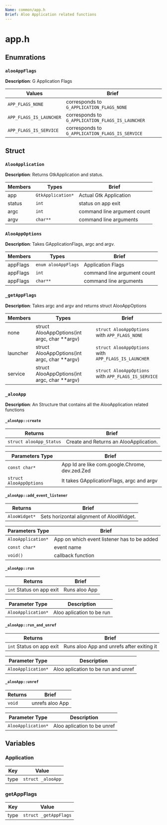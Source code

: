 ```yaml
---
Name: common/app.h
Brief: Aloo Application related functions
---
```


# app.h

## Enumrations

### `alooAppFlags`

**Description**: G Application Flags

| Values                  | Brief                                            |
| ----------------------- | ------------------------------------------------ |
| `APP_FLAGS_NONE`        | corresponds to `G_APPLICATION_FLAGS_NONE`        |
| `APP_FLAGS_IS_LAUNCHER` | corresponds to `G_APPLICATION_FLAGS_IS_LAUNCHER` |
| `APP_FLAGS_IS_SERVICE`  | corresponds to `G_APPLICATION_FLAGS_IS_SERVICE`  |

## Struct

### `AlooApplication`

**Description**: Returns GtkApplication and status.

| Members | Types             | Brief                       |
| ------- | ----------------- | --------------------------- |
| app     | `GtkApplication*` | Actual Gtk Application      |
| status  | `int`             | status on app exit          |
| argc    | `int`             | command line argument count |
| argv    | `char**`          | command line arguments      |

### `AlooAppOptions`

**Description**: Takes GApplicationFlags, argc and argv.

| Members  | Types               | Brief                       |
| -------- | ------------------- | --------------------------- |
| appFlags | `enum alooAppFlags` | Application Flags           |
| appFlags | `int`               | command line argument count |
| appFlags | `char**`            | command line arguments      |

### `_getAppFlags`

**Description**: Takes argc and argv and returns struct AlooAppOptions

| Members  | Types                                        | Brief                                                |
| -------- | -------------------------------------------- | ---------------------------------------------------- |
| none     | struct AlooAppOptions(int argc, char **argv) | `struct AlooAppOptions` with `APP_FLAGS_NONE`        |
| launcher | struct AlooAppOptions(int argc, char **argv) | `struct AlooAppOptions` with `APP_FLAGS_IS_LAUNCHER` |
| service  | struct AlooAppOptions(int argc, char **argv) | `struct AlooAppOptions` with `APP_FLAGS_IS_SERVICE`  |

### `_alooApp`

**Description**: An Structure that contains all the AlooApplication related functions

#### `_alooApp::create`

| Returns                 | Brief                                  |
| ----------------------- | -------------------------------------- |
| `struct alooApp_Status` | Create and Returns an AlooApplication. |

| Parameters Type         | Brief                                          |
| ----------------------- | ---------------------------------------------- |
| `const char*`           | App Id are like com.google.Chrome, dev.zed.Zed |
| `struct AlooAppOptions` | It takes GApplicationFlags, argc and argv      |

#### `_alooApp::add_event_listener`

| Returns       | Brief                                    |
| ------------- | ---------------------------------------- |
| `AlooWidget*` | Sets horizontal alignment of AlooWidget. |

| Parameters Type    | Brief                                       |
| ------------------ | ------------------------------------------- |
| `AlooApplication*` | App on which event listener has to be added |
| `const char*`      | event name                                  |
| `void()`           | callback function                           |

#### `_alooApp::run`

| Returns                  | Brief         |
| ------------------------ | ------------- |
| `int` Status on app exit | Runs aloo App |

| Parameter Type     | Description               |
| ------------------ | ------------------------- |
| `AlooApplication*` | Aloo aplication to be run |

#### `_alooApp::run_and_unref`

| Returns                  | Brief                                     |
| ------------------------ | ----------------------------------------- |
| `int` Status on app exit | Runs aloo App and unrefs after exiting it |

| Parameter Type     | Description                         |
| ------------------ | ----------------------------------- |
| `AlooApplication*` | Aloo aplication to be run and unref |

#### `_alooApp::unref`

| Returns | Brief           |
| ------- | --------------- |
| `void`  | unrefs aloo App |

| Parameter Type     | Description                 |
| ------------------ | --------------------------- |
| `AlooApplication*` | Aloo aplication to be unref |

## Variables

### Application

| Key  | Value             |
| ---- | ----------------- |
| type | `struct _alooApp` |

### getAppFlags

| Key  | Value                 |
| ---- | --------------------- |
| type | `struct _getAppFlags` |
